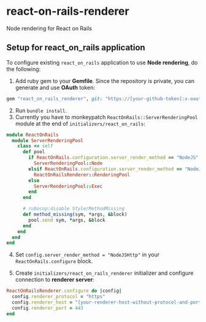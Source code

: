 # react-on-rails-renderer
Node rendering for React on Rails

## Setup for react_on_rails application

To configure existing `react_on_rails` application to use **Node rendering**, do the following:

1. Add ruby gem to your **Gemfile**. Since the repository is private, you can generate and use **OAuth** token:
```ruby
gem "react_on_rails_renderer", git: "https://[your-github-token]:x-oauth-basic@github.com/shakacode/react-on-rails-renderer.git"
```
2. Run `bundle install`.
3. Currently you have to monkeypatch `ReactOnRails::ServerRenderingPool` module at the end of `initializers/react_on_rails`:
```ruby
module ReactOnRails
  module ServerRenderingPool
    class << self
      def pool
        if ReactOnRails.configuration.server_render_method == "NodeJS"
          ServerRenderingPool::Node
        elsif ReactOnRails.configuration.server_render_method == "NodeJSHttp"
          ReactOnRailsRenderer::RenderingPool
        else
          ServerRenderingPool::Exec
        end
      end

      # rubocop:disable Style/MethodMissing
      def method_missing(sym, *args, &block)
        pool.send sym, *args, &block
      end
    end
  end
end
```
4. Set `config.server_render_method = "NodeJSHttp"` in your  `ReactOnRails.configure` block.

5. Create `initializers/react_on_rails_renderer` initializer and configure connection to **renderer server**:
```ruby
ReactOnRailsRenderer.configure do |config|
  config.renderer_protocol = "https"
  config.renderer_host = "[your-renderer-host-without-protocol-and-port]"
  config.renderer_port = 443
end
```
